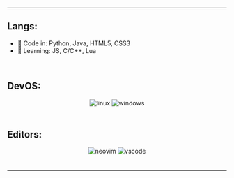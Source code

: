 <!--
**jeffock/jeffock** is a ✨ _special_ ✨ repository because its `README.md` (this file) appears on your GitHub profile.

Here are some ideas to get you started:

- 🔭 I’m currently working on ...
- 🌱 I’m currently learning ...
- 👯 I’m looking to collaborate on ...
- 🤔 I’m looking for help with ...
- 💬 Ask me about ...
- 📫 How to reach me: ...
- 😄 Pronouns: ...
- ⚡ Fun fact: ...
-->


----

## Langs:

- 🔭 Code in: Python, Java, HTML5, CSS3
- 🌱 Learning: JS, C/C++, Lua

<br/>

## DevOS:  
<div align="center">
  <img src=https://img.shields.io/badge/Arch_Linux-1793D1?style=for-the-badge&logo=arch-linux&logoColor=white alt=linux style="margin-bottom: 5px;" />
  <img src=https://img.shields.io/badge/Windows-0078D6?style=for-the-badge&logo=windows&logoColor=white alt=windows style="margin-bottom: 5px;" />
</div>  

<br/>

## Editors:  
<div align="center">
  <img src=https://img.shields.io/badge/NeoVim-%2357A143.svg?&style=for-the-badge&logo=neovim&logoColor=white alt=neovim style="margin-bottom: 5px;" />
  <img src=https://img.shields.io/badge/Visual_Studio_Code-0078D4?style=for-the-badge&logo=visual%20studio%20code&logoColor=white alt=vscode style="margin-bottom: 5px;" />
</div>  

<br/>

<!--
<br/>  

## Github:  
<div align="center"><img src="https://github-readme-stats.vercel.app/api?username=jeffock&show_icons=true&count_private=true&hide_border=true" align="center" /></div>  

<br/>  
-->

----
